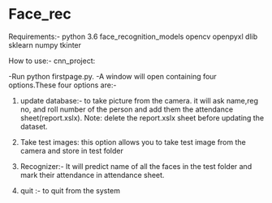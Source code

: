 # Face_rec



Requirements:-
python 3.6
face_recognition_models
opencv
openpyxl
dlib
sklearn 
numpy
tkinter


How to use:-
cnn_project:

-Run  python firstpage.py.
-A window will open containing four options.These four options are:-
   1. update database:- to take picture from the camera. it will ask name,reg no, and roll number of the person and add them
                        the attendance sheet(report.xslx). 
                        Note: delete the report.xslx sheet before updating the dataset.
   2. Take test images: this option allows you to take test image from the camera and store in test folder
   
   3. Recognizer:- It will predict name of all the faces in the test folder and mark their attendance in attendance sheet.

   4. quit :- to quit from the system


